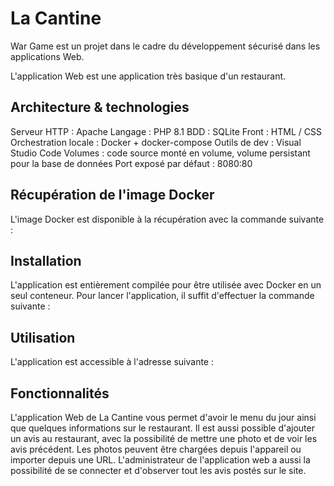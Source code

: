# La Cantine
War Game est un projet dans le cadre du développement sécurisé dans les applications Web.

L'application Web est une application très basique d'un restaurant.

## Architecture & technologies

Serveur HTTP : Apache
Langage : PHP 8.1
BDD : SQLite
Front : HTML / CSS
Orchestration locale : Docker + docker-compose
Outils de dev : Visual Studio Code
Volumes : code source monté en volume, volume persistant pour la base de données
Port exposé par défaut : 8080:80

## Récupération de l'image Docker
L'image Docker est disponible à la récupération avec la commande suivante :

## Installation
L'application est entièrement compilée pour être utilisée avec Docker en un seul conteneur. Pour lancer l'application, il suffit d'effectuer la commande suivante :

## Utilisation
L'application est accessible à l'adresse suivante : 

## Fonctionnalités 
L'application Web de La Cantine vous permet d'avoir le menu du jour ainsi que quelques informations sur le restaurant. Il est aussi possible d'ajouter un avis au restaurant, avec la possibilité de mettre une photo et de voir les avis précédent. Les photos peuvent être chargées depuis l'appareil ou importer depuis une URL. L'administrateur de l'application web a aussi la possibilité de se connecter et d'observer tout les avis postés sur le site.





